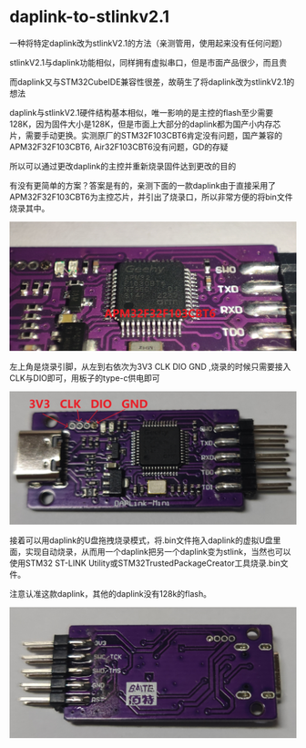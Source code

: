 # daplink-to-stlinkv2.1
一种将特定daplink改为stlinkV2.1的方法（亲测管用，使用起来没有任何问题）

stlinkV2.1与daplink功能相似，同样拥有虚拟串口，但是市面产品很少，而且贵

而daplink又与STM32CubeIDE兼容性很差，故萌生了将daplink改为stlinkV2.1的想法

daplink与stlinkV2.1硬件结构基本相似，唯一影响的是主控的flash至少需要128K，因为固件大小是128K，但是市面上大部分的daplink都为国产小内存芯片，需要手动更换。实测原厂的STM32F103CBT6肯定没有问题，国产兼容的APM32F32F103CBT6, Air32F103CBT6没有问题，GD的存疑

所以可以通过更改daplink的主控并重新烧录固件达到更改的目的

有没有更简单的方案？答案是有的，亲测下面的一款daplink由于直接采用了APM32F32F103CBT6为主控芯片，并引出了烧录口，所以非常方便的将bin文件烧录其中。

![](img/7485de5920c60361df2fa07420b2830.jpg)

左上角是烧录引脚，从左到右依次为3V3  CLK  DIO  GND ,烧录的时候只需要接入CLK与DIO即可，用板子的type-c供电即可

![](img/62985539dfd275255f9438059752fe9.jpg)

接着可以用daplink的U盘拖拽烧录模式，将.bin文件拖入daplink的虚拟U盘里面，实现自动烧录，从而用一个daplink把另一个daplink变为stlink，当然也可以使用STM32 ST-LINK Utility或STM32TrustedPackageCreator工具烧录.bin文件。

注意认准这款daplink，其他的daplink没有128k的flash。

![](img/386fbaf90ac8017cfb10125285f55c6.jpg)